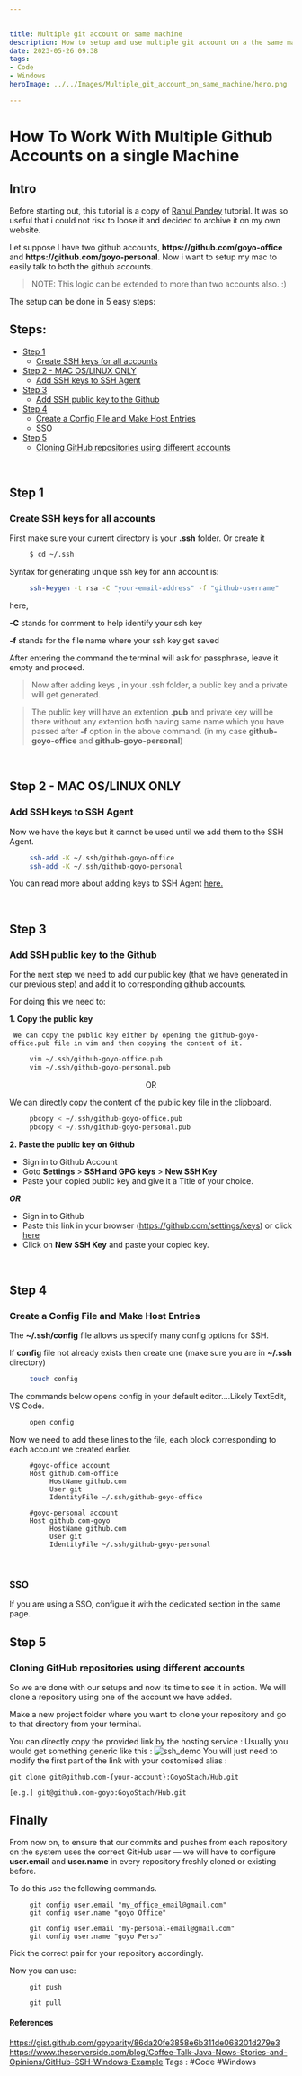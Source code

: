 ```yaml
---
 

title: Multiple git account on same machine
description: How to setup and use multiple git account on a the same machine
date: 2023-05-26 09:38
tags: 
- Code
- Windows
heroImage: ../../Images/Multiple_git_account_on_same_machine/hero.png

---
```


# How To Work With Multiple Github Accounts on a single Machine

## Intro 

Before starting out, this tutorial is a copy of [Rahul Pandey](https://github.com/rahularity) tutorial. It was so useful that i could not risk to loose it and decided to archive it on my own website.


Let suppose I have two github accounts, **https:/<span></span>/github.com<span></span>/goyo-office** and **https:/<span></span>/github.com<span></span>/goyo-personal**. Now i want to setup my mac to easily talk to both the github accounts.

> NOTE: This logic can be extended to more than two accounts also. :)

The setup can be done in 5 easy steps:
## Steps:

- [Step 1](#Step%201)
	- [Create SSH keys for all accounts](#Create%20SSH%20keys%20for%20all%20accounts)
- [Step 2 - MAC OS/LINUX ONLY](#Step%202%20-%20MAC%20OS/LINUX%20ONLY)
	- [Add SSH keys to SSH Agent](#Add%20SSH%20keys%20to%20SSH%20Agent)
- [Step 3](#Step%203)
	- [Add SSH public key to the Github](#Add%20SSH%20public%20key%20to%20the%20Github)
- [Step 4](#Step%204)
	- [Create a Config File and Make Host Entries](#Create%20a%20Config%20File%20and%20Make%20Host%20Entries)
	- [SSO](#SSO)
- [Step 5](#Step%205)
	- [Cloning GitHub repositories using different accounts](#Cloning%20GitHub%20repositories%20using%20different%20accounts)

<br>

## Step 1
### Create SSH keys for all accounts
First make sure your current directory is your **.ssh** folder. Or create it
```sh
     $ cd ~/.ssh
```
Syntax for generating unique ssh key for ann account is:
```sh
     ssh-keygen -t rsa -C "your-email-address" -f "github-username"
```
here,

**-C** stands for comment to help identify your ssh key

**-f** stands for the file name where your ssh key get saved


After entering the command the terminal will ask for passphrase, leave it empty and proceed.


> Now after adding keys , in your .ssh folder, a public key and a private will get generated.

>The public key will have an extention __.pub__ and private key will be there without any extention both having same name which you have passed after __-f__ option in the above command. (in my case __github-goyo-office__ and __github-goyo-personal__)

<br>

## Step 2 - MAC OS/LINUX ONLY
### Add SSH keys to SSH Agent
Now we have the keys but it cannot be used until we add them to the SSH Agent.
```sh
     ssh-add -K ~/.ssh/github-goyo-office
     ssh-add -K ~/.ssh/github-goyo-personal
```

You can read more about adding keys to SSH Agent [here.](https://help.github.com/en/github/authenticating-to-github/generating-a-new-ssh-key-and-adding-it-to-the-ssh-agent)

<br>

## Step 3
### Add SSH public key to the Github
For the next step we need to add our public key (that we have generated in our previous step) and add it to corresponding github accounts.

For doing this we need to:

__1. Copy the public key__

     We can copy the public key either by opening the github-goyo-office.pub file in vim and then copying the content of it.
```sh
     vim ~/.ssh/github-goyo-office.pub
     vim ~/.ssh/github-goyo-personal.pub
```


<p align="center"/>
OR

We can directly copy the content of the public key file in the clipboard.

```sh
     pbcopy < ~/.ssh/github-goyo-office.pub
     pbcopy < ~/.ssh/github-goyo-personal.pub
```   


__2. Paste the public key on Github__

* Sign in to Github Account
* Goto **Settings** > **SSH and GPG keys** > **New SSH Key**
* Paste your copied public key and give it a Title of your choice.

___OR___

* Sign in to Github 
* Paste this link in your browser (https://github.com/settings/keys) or click [here](https://github.com/settings/keys)
* Click on **New SSH Key** and paste your copied key.

<br>

## Step 4
### Create a Config File and Make Host Entries

The **~/.ssh/config** file allows us specify many config options for SSH.

If **config** file not already exists then create one (make sure you are in **~/.ssh** directory)

```sh
     touch config
```

The commands below opens config in your default editor....Likely TextEdit, VS Code.
```sh
     open config
```
Now we need to add these lines to the file, each block corresponding to each account we created earlier.
```config
     #goyo-office account
     Host github.com-office
          HostName github.com
          User git
          IdentityFile ~/.ssh/github-goyo-office

     #goyo-personal account
     Host github.com-goyo
          HostName github.com
          User git
          IdentityFile ~/.ssh/github-goyo-personal
```

<br>

### SSO 
If you are using a SSO, configue it with the dedicated section in the same page.

## Step 5
### Cloning GitHub repositories using different accounts

So we are done with our setups and now its time to see it in action. We will clone a repository using one of the account we have added.

Make a new project folder where you want to clone your repository and go to that directory from your terminal.

You can directly copy the provided link by the hosting service : 
Usually you would get something generic like this : 
![ssh_demo](../../Images/Multiple_git_account_on_same_machine/sshdemo.png)
You will just need to modify the first part of the link with your costomised alias :

```
git clone git@github.com-{your-account}:GoyoStach/Hub.git

[e.g.] git@github.com-goyo:GoyoStach/Hub.git
```

 ## Finally

From now on, to ensure that our commits and pushes from each repository on the system uses the correct GitHub user — we will have to configure **user.email** and **user.name** in every repository freshly cloned or existing before.

To do this use the following commands.

```git
     git config user.email "my_office_email@gmail.com"
     git config user.name "goyo Office"
     
     git config user.email "my-personal-email@gmail.com"
     git config user.name "goyo Perso"
```
Pick the correct pair for your repository accordingly.

Now you can use:
```git
     git push
     
     git pull
```
#### References

https://gist.github.com/goyoarity/86da20fe3858e6b311de068201d279e3
https://www.theserverside.com/blog/Coffee-Talk-Java-News-Stories-and-Opinions/GitHub-SSH-Windows-Example
Tags : #Code #Windows 



